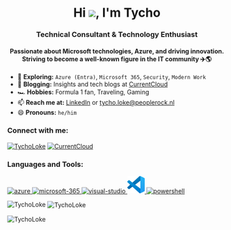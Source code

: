 <h1 align="center">Hi <img src="https://media.giphy.com/media/hvRJCLFzcasrR4ia7z/giphy.gif" width="28">, I'm Tycho</h1>
<h3 align="center">Technical Consultant & Technology Enthusiast</h3>
<h4 align="center">Passionate about Microsoft technologies, Azure, and driving innovation. Striving to become a well-known figure in the IT community ✈️🌎</h4>

- 🌱 **Exploring:** `Azure (Entra)`, `Microsoft 365`, `Security`, `Modern Work`
- 📝 **Blogging:** Insights and tech blogs at [CurrentCloud](https://currentcloud.net)
- 🏎️ **Hobbies:** Formula 1 fan, Traveling, Gaming
- 📫 **Reach me at:** [LinkedIn](https://linkedin.com/in/tycholoke) or tycho.loke@peoplerock.nl
- 😄 **Pronouns:** `he/him`

<h3 align="left">Connect with me:</h3>
<p align="left">
<a href="https://linkedin.com/in/tycholoke" target="blank"><img align="center" src="https://raw.githubusercontent.com/rahuldkjain/github-profile-readme-generator/master/src/images/icons/Social/linked-in-alt.svg" alt="TychoLoke" height="30" width="40" /></a>
<a href="https://currentcloud.net" target="blank"><img align="center" src="https://www.currentcloud.net/favicon.ico" alt="CurrentCloud" height="30" width="40" /></a>
</p>

<h3 align="left">Languages and Tools:</h3>
<p align="left">
<a href="https://azure.microsoft.com" target="_blank"> <img src="https://azure.microsoft.com/svghandler/azure/" alt="azure" width="40" height="40"/> </a>
<a href="https://www.microsoft.com/en-us/microsoft-365" target="_blank"> <img src="https://www.microsoft.com/favicon.ico" alt="microsoft-365" width="40" height="40"/> </a>
<a href="https://visualstudio.microsoft.com/" target="_blank"> <img src="https://visualstudio.microsoft.com/wp-content/uploads/2019/06/BrandVisualStudioWin2019-3.svg" alt="visual-studio" width="40" height="40"/> </a>
<a href="https://code.visualstudio.com/" target="_blank"> <img src="https://raw.githubusercontent.com/github/explore/80688e429a7d4ef2fca1e82350fe8e3517d3494d/topics/visual-studio-code/visual-studio-code.png" alt="visual-studio-code" width="40" height="40"/> </a>
<a href="https://www.powershellgallery.com/" target="_blank"> <img src="https://upload.wikimedia.org/wikipedia/commons/2/2f/PowerShell_5.0_icon.png" alt="powershell" width="40" height="40"/> </a>
</p>

<p><img align="left" src="https://github-readme-stats.vercel.app/api/top-langs?username=TychoLoke&show_icons=true&theme=radical&locale=en&layout=compact" alt="TychoLoke" /></p>

<p>&nbsp;<img align="center" src="https://github-readme-stats.vercel.app/api?username=TychoLoke&show_icons=true&theme=radical&locale=en" alt="TychoLoke" /></p>

<p><img align="center" src="https://github-readme-streak-stats.herokuapp.com/?user=TychoLoke&theme=highcontrast" alt="TychoLoke" /></p>

